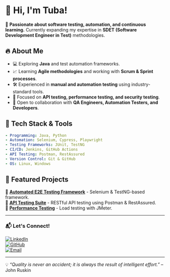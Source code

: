 # 👋 Hi, I'm Tuba!

🚀 **Passionate about software testing, automation, and continuous learning.** Currently expanding my expertise in **SDET (Software Development Engineer in Test)** methodologies.

## 🔥 About Me
- 💻 Exploring **Java** and test automation frameworks.
- 📈 Learning **Agile methodologies** and working with **Scrum & Sprint processes**.
- 🛠 Experienced in **manual and automation testing** using industry-standard tools.
- 🎯 Focused on **API testing, performance testing, and security testing**.
- 🤝 Open to collaboration with **QA Engineers, Automation Testers, and Developers**.

## 🚀 Tech Stack & Tools
```yaml
- Programming: Java, Python
- Automation: Selenium, Cypress, Playwright
- Testing Frameworks: JUnit, TestNG
- CI/CD: Jenkins, GitHub Actions
- API Testing: Postman, RestAssured
- Version Control: Git & GitHub
- OS: Linux, Windows
```

## 📌 Featured Projects
🔹 **[Automated E2E Testing Framework](#)** - Selenium & TestNG-based framework.  
🔹 **[API Testing Suite](#)** - RESTful API testing using Postman & RestAssured.  
🔹 **[Performance Testing](#)** - Load testing with JMeter.  

---

### 📬 Let's Connect!
[![LinkedIn](https://img.shields.io/badge/-LinkedIn-blue?style=flat&logo=linkedin)](https://www.linkedin.com/in/your-profile)  
[![GitHub](https://img.shields.io/badge/-GitHub-000?style=flat&logo=github)](https://github.com/your-profile)  
[![Email](https://img.shields.io/badge/-Email-D14836?style=flat&logo=gmail&logoColor=white)](mailto:your-email@example.com)  

---
💡 _“Quality is never an accident; it is always the result of intelligent effort.”_ – John Ruskin
